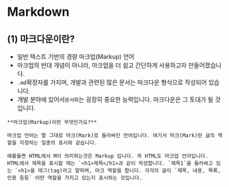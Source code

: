 # Markdown
## (1) 마크다운이란?
- 일반 텍스트 기반의 경량 마크업(Markup) 언어
- 마크업의 반대 개념이 아니라, 마크업을 더 쉽고 간단하게 사용하고자 만들어졌습니다.
- `.md`확장자를 가지며, 개발과 관련된 많은 문서는 마크다운 형식으로 작성되어 있습니다.
- 개발 분야에 있어서`문서화`는 굉장히 중요한 능력입니다. 마크다운은 그 토대가 될 것입니다.

```
**마크업(Markup)이란 무엇인가요?**

마크업 언어는 말 그대로 마크(Mark)로 둘러싸인 언어입니다. 여기서 마크(Mark)란 글의 역할을 지정하는 일종의 표시와 같습니다.

예를들면 HTML에서 M이 의미하는것은 Markup 입니다. 즉 HTML도 마크업 언어입니다.
HTML에서 제목을 표시할 때는 `<h1>제목</h1>과 같이 작성합니다. `제목1`을 둘러싸고 있는 `<h1>을 태그(tag)라고 말하며, 마크 역할을 합니다. 각각의 글이 `제목, 내용, 목록, 인용 등등` 어떤 역할을 가지고 있는지 표시하는 것입니다.

